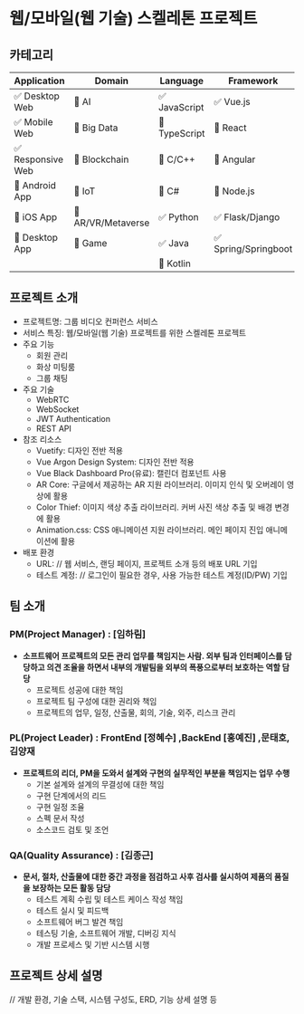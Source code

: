 # 웹/모바일(웹 기술) 스켈레톤 프로젝트

<!-- 필수 항목 -->

## 카테고리

| Application | Domain | Language | Framework |
| ---- | ---- | ---- | ---- |
| :white_check_mark: Desktop Web | :black_square_button: AI | :white_check_mark: JavaScript | :white_check_mark: Vue.js |
| :white_check_mark: Mobile Web | :black_square_button: Big Data | :black_square_button: TypeScript | :black_square_button: React |
| :white_check_mark: Responsive Web | :black_square_button: Blockchain | :black_square_button: C/C++ | :black_square_button: Angular |
| :black_square_button: Android App | :black_square_button: IoT | :black_square_button: C# | :black_square_button: Node.js |
| :black_square_button: iOS App | :black_square_button: AR/VR/Metaverse | :white_check_mark: Python | :white_check_mark: Flask/Django |
| :black_square_button: Desktop App | :black_square_button: Game | :white_check_mark: Java | :white_check_mark: Spring/Springboot |
| | | :black_square_button: Kotlin | |

<!-- 필수 항목 -->

## 프로젝트 소개

* 프로젝트명: 그룹 비디오 컨퍼런스 서비스
* 서비스 특징: 웹/모바일(웹 기술) 프로젝트를 위한 스켈레톤 프로젝트
* 주요 기능
  - 회원 관리
  - 화상 미팅룸
  - 그룹 채팅
* 주요 기술
  - WebRTC
  - WebSocket
  - JWT Authentication
  - REST API
* 참조 리소스
  * Vuetify: 디자인 전반 적용
  * Vue Argon Design System: 디자인 전반 적용
  * Vue Black Dashboard Pro(유료): 캘린더 컴포넌트 사용
  * AR Core: 구글에서 제공하는 AR 지원 라이브러리. 이미지 인식 및 오버레이 영상에 활용
  * Color Thief: 이미지 색상 추출 라이브러리. 커버 사진 색상 추출 및 배경 변경에 활용
  * Animation.css: CSS 애니메이션 지원 라이브러리. 메인 페이지 진입 애니메이션에 활용
* 배포 환경
  - URL: // 웹 서비스, 랜딩 페이지, 프로젝트 소개 등의 배포 URL 기입
  - 테스트 계정: // 로그인이 필요한 경우, 사용 가능한 테스트 계정(ID/PW) 기입

<!-- 자유 양식 -->

## 팀 소개
### **PM(Project Manager)** : [임하림]

- **소프트웨어 프로젝트의 모든 관리 업무를 책임지는 사람. 외부 팀과 인터페이스를 담당하고 의견 조율을 하면서 내부의 개발팀을 외부의 폭풍으로부터 보호하는 역할 담당**
    - 프로젝트 성공에 대한 책임
    - 프로젝트 팀 구성에 대한 권리와 책임
    - 프로젝트의 업무, 일정, 산출물, 회의, 기술, 외주, 리스크 관리

### **PL(Project Leader)** : FrontEnd  [정혜수] ,BackEnd [홍예진] ,문태호, 김양재

- **프로젝트의 리더, PM을 도와서 설계와 구현의 실무적인 부분을 책임지는 업무 수행**
    - 기본 설계와 설계의 무결성에 대한 책임
    - 구현 단계에서의 리드
    - 구현 일정 조율
    - 스펙 문서 작성
    - 소스코드 검토 및 조언

### **QA(Quality Assurance)** : [김종근]

- **문서, 절차, 산출물에 대한 중간 과정을 점검하고 사후 검사를 실시하여 제품의 품질을 보장하는 모든 활동 담당**
    - 테스트 계획 수립 및 테스트 케이스 작성 책임
    - 테스트 실시 및 피드백
    - 소프트웨어 버그 발견 책임
    - 테스팅 기술, 소프트웨어 개발, 디버깅 지식
    - 개발 프로세스 및 기반 시스템 시행

<!-- 자유 양식 -->

## 프로젝트 상세 설명

// 개발 환경, 기술 스택, 시스템 구성도, ERD, 기능 상세 설명 등